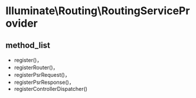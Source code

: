 # Illuminate\Routing\RoutingServiceProvider
## method_list
- register()，
- registerRouter()，
- registerPsrRequest()，
- registerPsrResponse()，
- registerControllerDispatcher()
